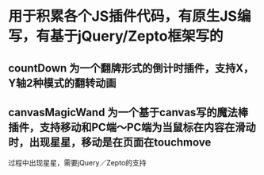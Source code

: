 # 用于积累各个JS插件代码，有原生JS编写，有基于jQuery/Zepto框架写的

## countDown 为一个翻牌形式的倒计时插件，支持X，Y轴2种模式的翻转动画

## canvasMagicWand 为一个基于canvas写的魔法棒插件，支持移动和PC端～PC端为当鼠标在内容在滑动时，出现星星，移动是在页面在touchmove
过程中出现星星，需要jQuery／Zepto的支持
